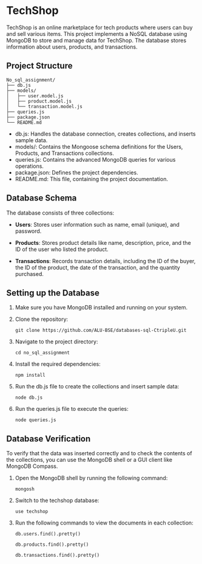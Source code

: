 # TechShop

TechShop is an online marketplace for tech products where users can buy and sell various items. This project implements a NoSQL database using MongoDB to store and manage data for TechShop. The database stores information about users, products, and transactions.

## Project Structure
```
No_sql_assignment/
├── db.js
├── models/
│   ├── user.model.js
│   ├── product.model.js
│   └── transaction.model.js
├── queries.js
├── package.json
└── README.md
```

- db.js: Handles the database connection, creates collections, and inserts sample data.
- models/: Contains the Mongoose schema definitions for the Users, Products, and Transactions collections.
- queries.js: Contains the advanced MongoDB queries for various operations.
- package.json: Defines the project dependencies.
- README.md: This file, containing the project documentation.

## Database Schema

The database consists of three collections:

- **Users**: Stores user information such as name, email (unique), and password.

- **Products**: Stores product details like name, description, price, and the ID of the user who listed the product.

- **Transactions**: Records transaction details, including the ID of the buyer, the ID of the product, the date of the transaction, and the quantity purchased.


## Setting up the Database

1. Make sure you have MongoDB installed and running on your system.

2. Clone the repository:

    `git clone https://github.com/ALU-BSE/databases-sql-CtripleU.git`

3. Navigate to the project directory:

    `cd no_sql_assignment`

4. Install the required dependencies:

    `npm install`

5. Run the db.js file to create the collections and insert sample data:

   `node db.js`

7. Run the queries.js file to execute the queries:

    `node queries.js`


## Database Verification

To verify that the data was inserted correctly and to check the contents of the collections, you can use the MongoDB shell or a GUI client like MongoDB Compass.

1. Open the MongoDB shell by running the following command:

    `mongosh`

2. Switch to the techshop database:

    `use techshop`

3. Run the following commands to view the documents in each collection:

    `db.users.find().pretty()`
    
    `db.products.find().pretty()`
    
    `db.transactions.find().pretty()`
